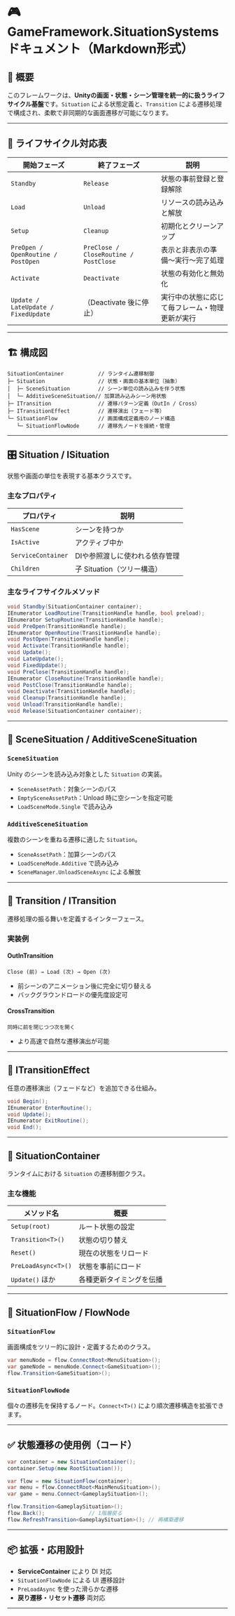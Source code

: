 # 🎮 GameFramework.SituationSystems ドキュメント（Markdown形式）

## 🧩 概要

このフレームワークは、**Unityの画面・状態・シーン管理を統一的に扱うライフサイクル基盤**です。`Situation` による状態定義と、`Transition` による遷移処理で構成され、柔軟で非同期的な画面遷移が可能になります。

---

## 🔁 ライフサイクル対応表

| 開始フェーズ                              | 終了フェーズ                                | 説明                      |
| ----------------------------------- | ------------------------------------- | ----------------------- |
| `Standby`                           | `Release`                             | 状態の事前登録と登録解除            |
| `Load`                              | `Unload`                              | リソースの読み込みと解放            |
| `Setup`                             | `Cleanup`                             | 初期化とクリーンアップ             |
| `PreOpen / OpenRoutine / PostOpen`  | `PreClose / CloseRoutine / PostClose` | 表示と非表示の準備〜実行〜完了処理       |
| `Activate`                          | `Deactivate`                          | 状態の有効化と無効化              |
| `Update / LateUpdate / FixedUpdate` | （Deactivate 後に停止）                     | 実行中の状態に応じて毎フレーム・物理更新が実行 |


---

## 🏗 構成図

```plaintext
SituationContainer           // ランタイム遷移制御
├─ Situation                 // 状態・画面の基本単位（抽象）
│  ├─ SceneSituation         // シーン単位の読み込みを伴う状態
│  └─ AdditiveSceneSituation// 加算読み込みシーン用状態
├─ ITransition               // 遷移パターン定義（OutIn / Cross）
├─ ITransitionEffect         // 遷移演出（フェード等）
└─ SituationFlow             // 画面構成定義用のノード構造
   └─ SituationFlowNode      // 遷移先ノードを接続・管理
```

---

## 🎛 Situation / ISituation

状態や画面の単位を表現する基本クラスです。

### 主なプロパティ

| プロパティ              | 説明                 |
| ------------------ | ------------------ |
| `HasScene`         | シーンを持つか            |
| `IsActive`         | アクティブ中か            |
| `ServiceContainer` | DIや参照渡しに使われる依存管理   |
| `Children`         | 子 Situation（ツリー構造） |

### 主なライフサイクルメソッド

```csharp
void Standby(SituationContainer container);
IEnumerator LoadRoutine(TransitionHandle handle, bool preload);
IEnumerator SetupRoutine(TransitionHandle handle);
void PreOpen(TransitionHandle handle);
IEnumerator OpenRoutine(TransitionHandle handle);
void PostOpen(TransitionHandle handle);
void Activate(TransitionHandle handle);
void Update();
void LateUpdate();
void FixedUpdate();
void PreClose(TransitionHandle handle);
IEnumerator CloseRoutine(TransitionHandle handle);
void PostClose(TransitionHandle handle);
void Deactivate(TransitionHandle handle);
void Cleanup(TransitionHandle handle);
void Unload(TransitionHandle handle);
void Release(SituationContainer container);
```

---

## 🧭 SceneSituation / AdditiveSceneSituation

### `SceneSituation`

Unity のシーンを読み込み対象とした `Situation` の実装。

* `SceneAssetPath`：対象シーンのパス
* `EmptySceneAssetPath`：Unload 時に空シーンを指定可能
* `LoadSceneMode.Single` で読み込み

### `AdditiveSceneSituation`

複数のシーンを重ねる遷移に適した `Situation`。

* `SceneAssetPath`：加算シーンのパス
* `LoadSceneMode.Additive` で読み込み
* `SceneManager.UnloadSceneAsync` による解放

---

## 🔄 Transition / ITransition

遷移処理の振る舞いを定義するインターフェース。

### 実装例

#### OutInTransition

```plaintext
Close (前) → Load (次) → Open (次)
```

* 前シーンのアニメーション後に完全に切り替える
* バックグラウンドロードの優先度設定可

#### CrossTransition

```plaintext
同時に前を閉じつつ次を開く
```

* より高速で自然な遷移演出が可能

---

## 🎨 ITransitionEffect

任意の遷移演出（フェードなど）を追加できる仕組み。

```csharp
void Begin();
IEnumerator EnterRoutine();
void Update();
IEnumerator ExitRoutine();
void End();
```

---

## 🔁 SituationContainer

ランタイムにおける `Situation` の遷移制御クラス。

### 主な機能

| メソッド名               | 概要           |
| ------------------- | ------------ |
| `Setup(root)`       | ルート状態の設定     |
| `Transition<T>()`   | 状態の切り替え      |
| `Reset()`           | 現在の状態をリロード   |
| `PreLoadAsync<T>()` | 状態を事前にロード    |
| `Update()` ほか       | 各種更新タイミングを伝播 |

---

## 🔄 SituationFlow / FlowNode

### `SituationFlow`

画面構成をツリー的に設計・定義するためのクラス。

```csharp
var menuNode = flow.ConnectRoot<MenuSituation>();
var gameNode = menuNode.Connect<GameSituation>();
flow.Transition<GameSituation>();
```

### `SituationFlowNode`

個々の遷移先を保持するノード。`Connect<T>()` により順次遷移構造を拡張できます。

---

## ✅ 状態遷移の使用例（コード）

```csharp
var container = new SituationContainer();
container.Setup(new RootSituation());

var flow = new SituationFlow(container);
var menu = flow.ConnectRoot<MainMenuSituation>();
var game = menu.Connect<GameplaySituation>();

flow.Transition<GameplaySituation>();
flow.Back();              // 1階層戻る
flow.RefreshTransition<GameplaySituation>(); // 再構築遷移
```

---

## 📦 拡張・応用設計

* **ServiceContainer** により DI 対応
* `SituationFlowNode` による UI 遷移設計
* `PreLoadAsync` を使った滑らかな遷移
* **戻り遷移・リセット遷移** 両対応

---

